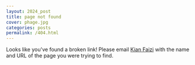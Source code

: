 ```yaml
---
layout: 2024_post
title: page not found
cover: phage.jpg
categories: posts
permalink: /404.html
---
```


Looks like you've found a broken link! Please email <a href="mailto:kian@caltech.edu?subject=[dresden 2024] broken link">Kian Faizi</a> with the name and URL of the page you were trying to find.
